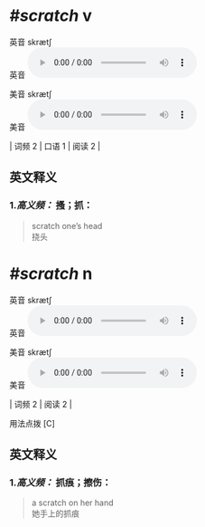 # ***\#scratch*** v
英音 skrætʃ  
英音
<audio src="./media/scratch-B.aac" controls="controls"></audio>

美音 skrætʃ  
美音
<audio src="./media/scratch.aac" controls="controls"></audio>



| 词频 2 | 口语 1 | 阅读 2 |  

英文释义
---
### 1.*高义频：* **搔；抓：**  

 > scratch one’s head   
 > 挠头    


# ***\#scratch*** n
英音 skrætʃ  
英音
<audio src="./media/scratch-B.aac" controls="controls"></audio>

美音 skrætʃ  
美音
<audio src="./media/scratch.aac" controls="controls"></audio>



| 词频 2 | 阅读 2 |  

用法点拨  [C]

英文释义
---
### 1.*高义频：* **抓痕；擦伤：**  

 > a scratch on her hand   
 > 她手上的抓痕    


